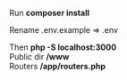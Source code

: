 Run **composer install**

Rename .env.example => .env
    
Then **php -S localhost:3000**  
Public dir **/www**  
Routers **/app/routers.php** 